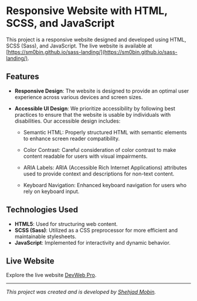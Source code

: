 # Responsive Website with HTML, SCSS, and JavaScript

This project is a responsive website designed and developed using HTML, SCSS (Sass), and JavaScript. The live website is available at [https://sm0bin.github.io/sass-landing/](https://sm0bin.github.io/sass-landing/).

## Features

- **Responsive Design**: The website is designed to provide an optimal user experience across various devices and screen sizes.

- **Accessible UI Design**: We prioritize accessibility by following best practices to ensure that the website is usable by individuals with disabilities. Our accessible design includes:

  - Semantic HTML: Properly structured HTML with semantic elements to enhance screen reader compatibility.

  - Color Contrast: Careful consideration of color contrast to make content readable for users with visual impairments.

  - ARIA Labels: ARIA (Accessible Rich Internet Applications) attributes used to provide context and descriptions for non-text content.

  - Keyboard Navigation: Enhanced keyboard navigation for users who rely on keyboard input.

## Technologies Used

- **HTML5**: Used for structuring web content.
- **SCSS (Sass)**: Utilized as a CSS preprocessor for more efficient and maintainable stylesheets.
- **JavaScript**: Implemented for interactivity and dynamic behavior.

## Live Website

Explore the live website [DevWeb Pro](https://sm0bin.github.io/sass-landing/).

---

_This project was created and is developed by [Shehjad Mobin](http://smobin.com/)._
